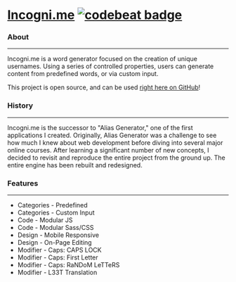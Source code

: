 # [Incogni.me](https://mdawsondev.github.io/incogni.me/src/index.html) [![codebeat badge](https://codebeat.co/badges/5c97894c-08e6-4d53-9945-da77f49dde4f)](https://codebeat.co/projects/github-com-mdawsondev-alias-generator-master)

### About
------
Incogni.me is a word generator focused on the creation of unique usernames. Using a series of controlled properties, users can generate content from predefined words, or via custom input.

This project is open source, and can be used [right here on GitHub](https://mdawsondev.github.io/incogni.me/src/index.html)!

### History
------
Incogni.me is the successor to "Alias Generator," one of the first applications I created. Originally, Alias Generator was a challenge to see how much I knew about web development before diving into several major online courses. After learning a significant number of new concepts, I decided to revisit and reproduce the entire project from the ground up. The entire engine has been rebuilt and redesigned.

### Features
------
* Categories - Predefined
* Categories - Custom Input
* Code - Modular JS
* Code - Modular Sass/CSS
* Design - Mobile Responsive
* Design - On-Page Editing
* Modifier - Caps: CAPS LOCK
* Modifier - Caps: First Letter
* Modifier - Caps: RaNDoM LeTTeRS
* Modifier - L33T Translation